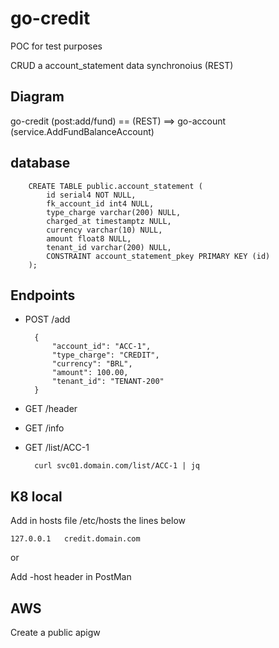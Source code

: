 # go-credit

POC for test purposes

CRUD a account_statement data synchronoius (REST)

## Diagram

go-credit (post:add/fund) == (REST) ==> go-account (service.AddFundBalanceAccount) 

## database

        CREATE TABLE public.account_statement (
            id serial4 NOT NULL,
            fk_account_id int4 NULL,
            type_charge varchar(200) NULL,
            charged_at timestamptz NULL,
            currency varchar(10) NULL,
            amount float8 NULL,
            tenant_id varchar(200) NULL,
            CONSTRAINT account_statement_pkey PRIMARY KEY (id)
        );

## Endpoints

+ POST /add

        {
            "account_id": "ACC-1",
            "type_charge": "CREDIT",
            "currency": "BRL",
            "amount": 100.00,
            "tenant_id": "TENANT-200"
        }

+ GET /header

+ GET /info

+ GET /list/ACC-1

        curl svc01.domain.com/list/ACC-1 | jq

## K8 local

Add in hosts file /etc/hosts the lines below

    127.0.0.1   credit.domain.com

or

Add -host header in PostMan


## AWS

Create a public apigw